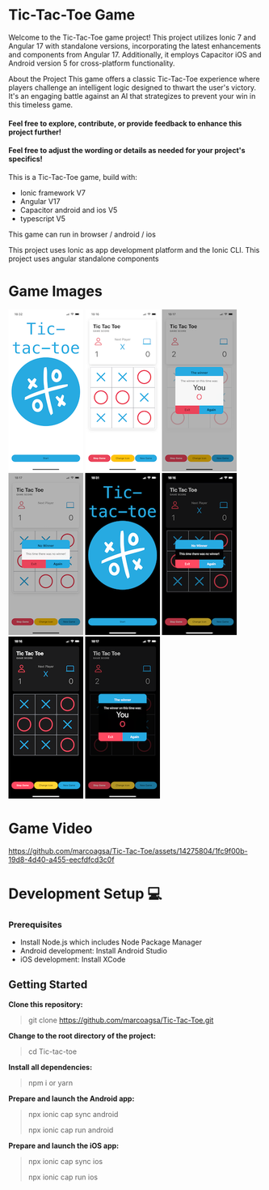# Tic-Tac-Toe Game

Welcome to the Tic-Tac-Toe game project! This project utilizes Ionic 7 and Angular 17 with standalone versions, incorporating the latest enhancements and components from Angular 17. Additionally, it employs Capacitor iOS and Android version 5 for cross-platform functionality.

About the Project
This game offers a classic Tic-Tac-Toe experience where players challenge an intelligent logic designed to thwart the user's victory. It's an engaging battle against an AI that strategizes to prevent your win in this timeless game.

#### Feel free to explore, contribute, or provide feedback to enhance this project further!

#### Feel free to adjust the wording or details as needed for your project's specifics!

This is a Tic-Tac-Toe game, build with:

- Ionic framework V7
- Angular V17
- Capacitor android and ios V5
- typescript V5

This game can run in browser / android / ios

This project uses Ionic as app development platform and the Ionic CLI.
This project uses angular standalone components

# Game Images

![,Game Image](src/assets/git/git1.PNG)
![,Game Image](src/assets/git/git2.png)
![,Game Image](src/assets/git/git3.PNG)
![,Game Image](src/assets/git/git4.PNG)
![,Game Image](src/assets/git/git5.png)
![,Game Image](src/assets/git/git6.PNG)
![,Game Image](src/assets/git/git7.PNG)
![,Game Image](src/assets/git/git8.PNG)

# Game Video

https://github.com/marcoagsa/Tic-Tac-Toe/assets/14275804/1fc9f00b-19d8-4d40-a455-eecfdfcd3c0f

# Development Setup 💻

### Prerequisites

- Install Node.js which includes Node Package Manager
- Android development: Install Android Studio
- iOS development: Install XCode

## Getting Started

**Clone this repository:**

> git clone https://github.com/marcoagsa/Tic-Tac-Toe.git

**Change to the root directory of the project:**

> cd Tic-tac-toe

**Install all dependencies:**

> npm i or yarn

**Prepare and launch the Android app:**

> npx ionic cap sync android
>
> npx ionic cap run android

**Prepare and launch the iOS app:**

> npx ionic cap sync ios
>
> npx ionic cap run ios

